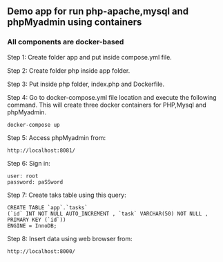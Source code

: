 ## Demo app for run php-apache,mysql and phpMyadmin using containers

### All components are docker-based

Step 1: Create folder app and put inside compose.yml file.

Step 2: Create folder php inside app folder.

Step 3: Put inside php folder, index.php and Dockerfile.

Step 4: Go to docker-compose.yml file location and execute the following command. This will create three docker containers for PHP,Mysql and phpMyadmin.

    docker-compose up 

Step 5: Access phpMyadmin from:

    http://localhost:8081/ 

Step 6: Sign in:

    user: root
    password: paSSword


Step 7: Create taks table using this query:

    CREATE TABLE `app`.`tasks` 
    (`id` INT NOT NULL AUTO_INCREMENT , `task` VARCHAR(50) NOT NULL , PRIMARY KEY (`id`)) 
    ENGINE = InnoDB; 

Step 8: Insert data using web browser from:

    http://localhost:8000/    